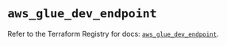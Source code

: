 # `aws_glue_dev_endpoint`

Refer to the Terraform Registry for docs: [`aws_glue_dev_endpoint`](https://registry.terraform.io/providers/hashicorp/aws/6.5.0/docs/resources/glue_dev_endpoint).
